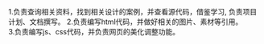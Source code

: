 1.负责查询相关资料，找到相关设计的案例，并查看源代码，借鉴学习, 负责项目计划、文档撰写。
2.负责编写html代码，并做好相关的图片、素材等引用。     
3.负责编写js、css代码，并负责网页的美化调整功能。
